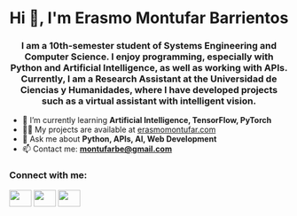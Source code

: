 <h1 align="center">Hi 👋, I'm Erasmo Montufar Barrientos</h1>
<h3 align="center">I am a 10th-semester student of Systems Engineering and Computer Science. I enjoy programming, especially with Python and Artificial Intelligence, as well as working with APIs. Currently, I am a Research Assistant at the Universidad de Ciencias y Humanidades, where I have developed projects such as a virtual assistant with intelligent vision.</h3>

- 🌱 I’m currently learning **Artificial Intelligence, TensorFlow, PyTorch**  
- 👨‍💻 My projects are available at [erasmomontufar.com](https://erasmomontufar.com/)  
- 💬 Ask me about **Python, APIs, AI, Web Development**  
- 📫 Contact me: **montufarbe@gmail.com**  

<h3 align="left">Connect with me:</h3>
<p align="left">
<a href="https://www.linkedin.com/in/erasmomb/" target="blank"><img align="center" src="https://raw.githubusercontent.com/rahuldkjain/github-profile-readme-generator/master/src/images/icons/Social/linked-in-alt.svg" height="30" width="40" /></a>
<a href="https://www.facebook.com/people/emb/100091422685023/" target="blank"><img align="center" src="https://raw.githubusercontent.com/rahuldkjain/github-profile-readme-generator/master/src/images/icons/Social/facebook.svg" height="30" width="40" /></a>
<a href="https://www.youtube.com/channel/UCghcnVuLdJ-ubSBnle-8m0g" target="blank"><img align="center" src="https://raw.githubusercontent.com/rahuldkjain/github-profile-readme-generator/master/src/images/icons/Social/youtube.svg" height="30" width="40" /></a>
</p>

